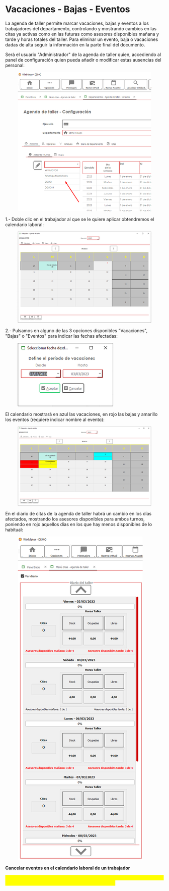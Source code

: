 # Vacaciones - Bajas - Eventos

La agenda de taller permite marcar vacaciones, bajas y eventos a los trabajadores del departamento, controlando y mostrando cambios en las citas ya activas como en las futuras como asesores disponibles mañana y tarde y horas totales del taller. Para eliminar un evento, baja o vacaciones dadas de alta seguir la información en la parte final del documento.

Será el usuario "Administrador" de la agenda de taller quien, accediendo al panel de configuración quien pueda añadir o modificar estas ausencias del personal:

<figure><img src="../../../../.gitbook/assets/imagen (29) (2).png" alt=""><figcaption></figcaption></figure>

1.- Doble clic en el trabajador al que se le quiere aplicar obtendremos el calendario laboral:

<figure><img src="../../../../.gitbook/assets/imagen (24) (2).png" alt=""><figcaption></figcaption></figure>

2.- Pulsamos en alguno de las 3 opciones disponibles "Vacaciones", "Bajas" o "Eventos" para indicar las fechas afectadas:

<figure><img src="../../../../.gitbook/assets/imagen (33).png" alt=""><figcaption></figcaption></figure>

El calendario mostrará en azul las vacaciones, en rojo las bajas y amarillo los eventos (requiere indicar nombre al evento):

<figure><img src="../../../../.gitbook/assets/imagen (16) (3) (1).png" alt=""><figcaption></figcaption></figure>

En el diario de citas de la agenda de taller habrá un cambio en los días afectados, mostrando los asesores disponibles para ambos turnos, poniendo en rojo aquellos días en los que hay menos disponibles de lo habitual:

<figure><img src="../../../../.gitbook/assets/imagen (4) (1) (1).png" alt=""><figcaption></figcaption></figure>

**Cancelar eventos en el calendario laboral de un trabajador**

<mark style="color:yellow;">Para eliminar vacaciones, bajas o eventos, simplemente tenemos que volver a dar de alta los mismos datos que los dados de alta.</mark>
